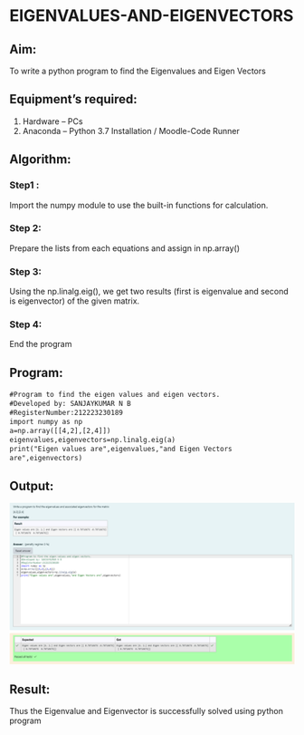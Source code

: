 # EIGENVALUES-AND-EIGENVECTORS
## Aim:
To write a python program to find the Eigenvalues and Eigen Vectors
## Equipment’s required:
1. 	Hardware – PCs
2. 	Anaconda – Python 3.7 Installation / Moodle-Code Runner
## Algorithm:
### Step1 :
Import the numpy module to use the built-in functions for calculation. 
### Step 2: 
Prepare the lists from each equations and assign in np.array()
### Step 3:
 Using the np.linalg.eig(),  we get two results (first is eigenvalue and second is eigenvector) of the given matrix.
### Step 4: 
End the program
## Program:
```
#Program to find the eigen values and eigen vectors.
#Developed by: SANJAYKUMAR N B
#RegisterNumber:212223230189
import numpy as np
a=np.array([[4,2],[2,4]])
eigenvalues,eigenvectors=np.linalg.eig(a)
print("Eigen values are",eigenvalues,"and Eigen Vectors are",eigenvectors)
```

## Output:
![alt text](<Screenshot 2024-04-08 050621.png>)
## Result:
Thus the Eigenvalue and Eigenvector is successfully solved using python program
